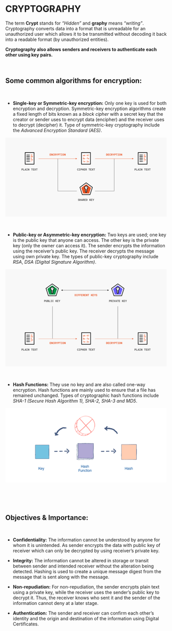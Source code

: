 # CRYPTOGRAPHY

The term **Crypt** stands for *“Hidden”* and **graphy** means *“writing"*. Cryptography converts data into a format that is unreadable for an unauthorized user which allows it to be transmitted without decoding it back into a readable format (by unauthorized entities).
<br>

**Cryptography also allows senders and receivers to authenticate each other using key pairs.**

<br>

## Some common algorithms for encryption: 
<br>

- **Single-key or Symmetric-key encryption:** Only one key is used for both encryption and decryption. Symmetric-key encryption algorithms create a fixed length of bits known as a *block cipher* with a secret key that the creator or sender uses to encrypt data (encipher) and the receiver uses to decrypt (decipher) it. Type of symmetric-key cryptography include the *Advanced Encryption Standard (AES)*. 

![symmetric-encryption[credit:Auth0]](./images/symmetric-encryption.png)

<br>

- **Public-key or Asymmetric-key encryption:**  Two keys are used; one key is the public key that anyone can access. The other key is the private key (only the owner can access it). The sender encrypts the information using the receiver’s public key. The receiver decrypts the message using own private key. The types of public-key cryptography include *RSA*, *DSA (Digital Signature Algorithm)*. 

![asymmetric-encryption[credit:Auth0]](./images/asymmetric-encryption.png)

<br>

- **Hash Functions:** They use no key and are also called one-way encryption. Hash functions are mainly used to ensure that a file has remained unchanged. Types of cryptographic hash functions include *SHA-1 (Secure Hash Algorithm 1), SHA-2, SHA-3 and MD5*. 

![hashing[credit:educative]](./images/hashing.png)

<br><br><br>

## Objectives & Importance: 
<br>

- **Confidentiality:** The information cannot be understood by anyone for whom it is unintended. As sender encrypts the data with public key of receiver which can only be decrypted by using receiver’s private key. 

- **Integrity:** The information cannot be altered in storage or transit between sender and intended receiver without the alteration being detected. Hashing is used to create a unique message digest from the message that is sent along with the message. 

- **Non-repudiation:** For non-repudiation, the sender encrypts plain text using a private key, while the receiver uses the sender’s public key to decrypt it. Thus, the receiver knows who sent it and the sender of the information cannot deny at a later stage. 

- **Authentication:** The sender and receiver can confirm each other’s identity and the origin and destination of the information using Digital Certificates. 
